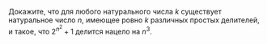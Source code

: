 Докажите, что для любого натурального числа $k$ существует натуральное число $n$, имеющее ровно $k$ различных простых делителей, и такое, что $2^{n^2}+1$ делится нацело на $n^3$.